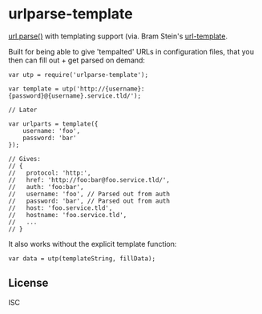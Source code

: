 urlparse-template
=================

[url.parse()]() with templating support (via. Bram Stein's [url-template]().

Built for being able to give 'tempalted' URLs in configuration files, that you
then can fill out + get parsed on demand:

    var utp = require('urlparse-template');

	var template = utp('http://{username}:{password}@{username}.service.tld/');

	// Later

	var urlparts = template({
		username: 'foo',
		password: 'bar'
	});
	
	// Gives:
	// {
	//   protocol: 'http:',
	//   href: 'http://foo:bar@foo.service.tld/',
	//   auth: 'foo:bar',
	//   username: 'foo', // Parsed out from auth
	//   password: 'bar', // Parsed out from auth
	//   host: 'foo.service.tld',
	//   hostname: 'foo.service.tld',
	//   ...
	// }

It also works without the explicit template function:

    var data = utp(templateString, fillData);

## License

ISC
